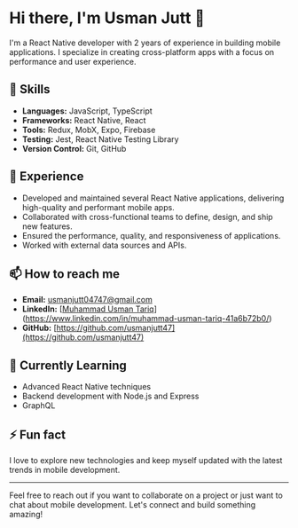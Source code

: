 # Hi there, I'm Usman Jutt 👋

I'm a React Native developer with 2 years of experience in building mobile applications. I specialize in creating cross-platform apps with a focus on performance and user experience.

## 🚀 Skills

- **Languages:** JavaScript, TypeScript
- **Frameworks:** React Native, React
- **Tools:** Redux, MobX, Expo, Firebase
- **Testing:** Jest, React Native Testing Library
- **Version Control:** Git, GitHub

## 💼 Experience

- Developed and maintained several React Native applications, delivering high-quality and performant mobile apps.
- Collaborated with cross-functional teams to define, design, and ship new features.
- Ensured the performance, quality, and responsiveness of applications.
- Worked with external data sources and APIs.

## 📫 How to reach me

- **Email:** [usmanjutt04747@gmail.com](usmanjutt04747@gmail.com)
- **LinkedIn:** [[Muhammad Usman Tariq](https://www.linkedin.com/in/muhammad-usman-tariq-41a6b72b0/)](https://www.linkedin.com/in/muhammad-usman-tariq-41a6b72b0/)
- **GitHub:** [https://github.com/usmanjutt47](https://github.com/usmanjutt47)

## 🌱 Currently Learning

- Advanced React Native techniques
- Backend development with Node.js and Express
- GraphQL

## ⚡ Fun fact

I love to explore new technologies and keep myself updated with the latest trends in mobile development.

---

Feel free to reach out if you want to collaborate on a project or just want to chat about mobile development. Let's connect and build something amazing!
